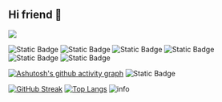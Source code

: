 ## Hi friend 👋

![](https://access-counter.vercel.app/api/counter?name=github-DrPhilip425&theme=006&length=7)

![Static Badge](https://img.shields.io/badge/openSUSE-Tumbleweed-plastic?logo=opensuse&logoColor=white) ![Static Badge](https://img.shields.io/badge/Program-Java-plastic?logo=intellijidea&logoColor=white) ![Static Badge](https://img.shields.io/badge/Reddit-Alita_owe-plastic?logo=reddit&logoColor=white) ![Static Badge](https://img.shields.io/badge/Steam-Alita-plastic?logo=steam&logoColor=white) ![Static Badge](https://img.shields.io/badge/Hexo-Alita-plastic?logo=hexo&logoColor=white) ![Static Badge](https://img.shields.io/badge/Youtube-Alita-plastic?logo=youtube&logoColor=white)

[![Ashutosh's github activity graph](https://github-readme-activity-graph.vercel.app/graph?username=DrPhilip425&theme=tokyo-day)](https://github.com/ashutosh00710/github-readme-activity-graph)  ![Static Badge](https://img.shields.io/badge/Bilibili-从零开始丢你蕾姆-plastic?logo=bilibili&logoColor=white)

[![GitHub Streak](https://streak-stats.demolab.com/?user=DrPhilip425&theme=moltack)](https://git.io/streak-stats) [![Top Langs](https://github-readme-stats.vercel.app/api/top-langs/?username=DrPhilip425&theme=moltack&layout=compact)](https://github.com/anuraghazra/github-readme-stats) ![info](https://github-readme-stats.vercel.app/api?username=DrPhilip425&show_icons=true&count_private=true&hide=prs&theme=moltack) 


<!--
**DrPhilip425/DrPhilip425** is a ✨ _special_ ✨ repository because its `README.md` (this file) appears on your GitHub profile.

Here are some ideas to get you started:

- 🔭 I’m currently working on ...
- 🌱 I’m currently learning ...
- 👯 I’m looking to collaborate on ...
- 🤔 I’m looking for help with ...
- 💬 Ask me about ...
- 📫 How to reach me: ...
- 😄 Pronouns: ...
- ⚡ Fun fact: ...
-->

